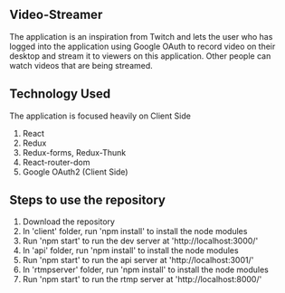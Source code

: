 ## Video-Streamer
The application is an inspiration from Twitch and lets the user who has logged into the application using Google OAuth to record video on their desktop and stream it to viewers on this application. Other people can watch videos that are being streamed. 

## Technology Used
The application is focused heavily on Client Side
1. React
2. Redux
3. Redux-forms, Redux-Thunk
4. React-router-dom
5. Google OAuth2 (Client Side)

## Steps to use the repository
1. Download the repository
2. In 'client' folder, run 'npm install' to install the node modules
3. Run 'npm start' to run the dev server at 'http://localhost:3000/' 
4. In 'api' folder, run 'npm install' to install the node modules
5. Run 'npm start' to run the api server at 'http://localhost:3001/' 
6. In 'rtmpserver' folder, run 'npm install' to install the node modules
7. Run 'npm start' to run the rtmp server at 'http://localhost:8000/' 

